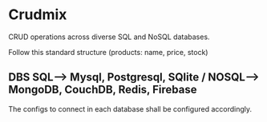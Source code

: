 # Crudmix
CRUD operations across diverse SQL and NoSQL databases. 

Follow this standard structure (products: name, price, stock)

DBS  SQL--> Mysql, Postgresql, SQlite / NOSQL--> MongoDB, CouchDB, Redis, Firebase
------------------------------------------------------------------------------------------------------------------------
The configs to connect in each database shall be configured accordingly. 

